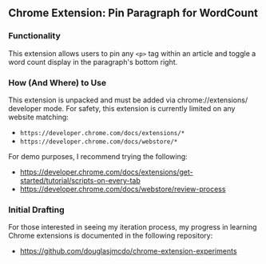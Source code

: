 ## Chrome Extension: Pin Paragraph for WordCount
### Functionality
This extension allows users to pin any `<p>` tag within an article and toggle a word count display in the paragraph's bottom right.

### How (And Where) to Use
This extension is unpacked and must be added via chrome://extensions/ developer mode.
For safety, this extension is currently limited on any website matching:
- `https://developer.chrome.com/docs/extensions/*`
- `https://developer.chrome.com/docs/webstore/*`
        
For demo purposes, I recommend trying the following: 
- https://developer.chrome.com/docs/extensions/get-started/tutorial/scripts-on-every-tab
- https://developer.chrome.com/docs/webstore/review-process

### Initial Drafting
For those interested in seeing my iteration process, my progress in learning Chrome extensions is documented in the following repository:
- https://github.com/douglasjmcdo/chrome-extension-experiments 
